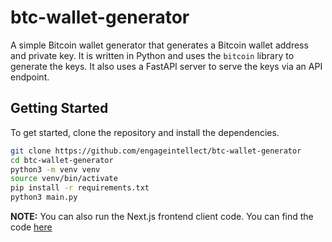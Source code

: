 # btc-wallet-generator

A simple Bitcoin wallet generator that generates a Bitcoin wallet address and private key. It is written in Python and uses the `bitcoin` library to generate the keys. It also uses a FastAPI server to serve the keys via an API endpoint.

## Getting Started

To get started, clone the repository and install the dependencies.

```bash
git clone https://github.com/engageintellect/btc-wallet-generator
cd btc-wallet-generator
python3 -m venv venv
source venv/bin/activate
pip install -r requirements.txt
python3 main.py
```

**NOTE:** You can also run the Next.js frontend client code. You can find the code [here](https://github.com/engageintellect/wally)
